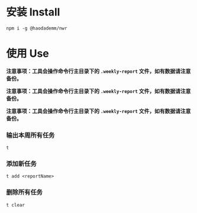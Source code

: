 # 安装 Install

```
npm i -g @haodademm/nwr
```

# 使用 Use

**注意事项：工具会操作命令行主目录下的 `.weekly-report` 文件，如有数据请注意备份。**

**注意事项：工具会操作命令行主目录下的 `.weekly-report` 文件，如有数据请注意备份。**

**注意事项：工具会操作命令行主目录下的 `.weekly-report` 文件，如有数据请注意备份。**

### 输出本周所有任务

```
t
```

### 添加新任务

```
t add <reportName>
```

### 删除所有任务

```
t clear
```
